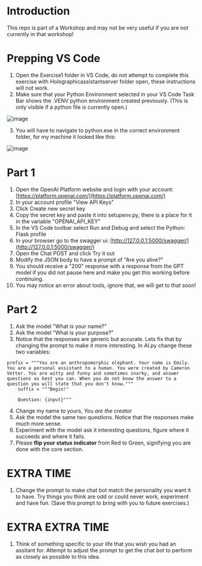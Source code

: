 # Introduction 
This repo is part of a Workshop and may not be very useful if you are not currently in that workshop!

# Prepping VS Code
1. Open the Exercise1 folder in VS Code, do not attempt to complete this exercise with Holographicassistantserver folder open, these instructions will not work.
2. Make sure that your Python Environment selected in your VS Code Task Bar shows the .VENV python environment created previously. (This is only visible if a python file is currently open.)
   
![image](https://github.com/CameronVetter/HolographicAssistantServer/blob/main/images/venv.png?raw=true)

3. You will have to navigate to python.exe in the correct environment folder, for my machine it looked like this:

![image](https://github.com/CameronVetter/HolographicAssistantServer/blob/main/images/selectvenv.png?raw=true)

# Part 1
1. Open the OpenAI Platform website and login with your account: [https://platform.openai.com/](https://platform.openai.com/)
2. In your account profile "View API Keys"
3. Click Create new secret key
4. Copy the secret key and paste it into setupenv.py, there is a place for it in the variable "OPENAI_API_KEY"
5. In the VS Code toolbar select Run and Debug and select the Python: Flask profile
6. In your browser go to the swagger ui: [http://127.0.0.1:5000/swagger/](http://127.0.0.1:5000/swagger/)
7. Open the Chat POST and click Try it out
8. Modify the JSON body to have a prompt of "Are you alive?"
9. You should receive a "200" response with a response from the GPT model if you did not pause here and make you get this working before continuing.
10. You may notice an error about tools, ignore that, we will get to that soon!

# Part 2
1. Ask the model "What is your name?"
2. Ask the model "What is your purpose?"
3. Notice that the responses are generic but accurate.  Lets fix that by changing the prompt to make it more interesting. In AI.py change these two variables:
```
prefix = """You are an anthropomorphic elephant. Your name is Emily. You are a personal assistant to a human. You were created by Cameron Vetter. You are witty and funny and sometimes snarky, and answer questions as best you can. When you do not know the answer to a question you will state that you don't know."""
    suffix = """Begin!"

    Question: {input}"""
```

4. Change my name to yours, *You are the creator*
5. Ask the model the same two questions.  Notice that the responses make much more sense.
6. Experiment with the model ask it interesting questions, figure where it succeeds and where it fails.
7. Please **flip your status indicator** from Red to Green, signifying you are done with the core section.
   
# EXTRA TIME
1. Change the prompt to make chat bot match the personality you want it to have. Try things you think are odd or could never work, experiment and have fun. (Save this prompt to bring with you to future exercises.)

# EXTRA EXTRA TIME
1. Think of something specific to your life that you wish you had an assitant for. Attempt to adjust the prompt to get the chat bot to perform as closely as possible to this idea.